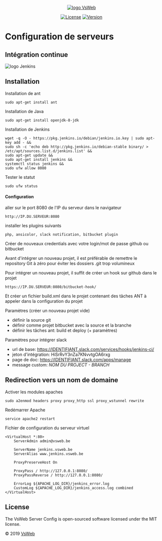 <p align="center">
    <a href="https://vsweb.be"><img src="https://vsweb.be/userfiles/images/14548837631453228685logo.png" alt="logo VsWeb"></a>
</p>

<p align="center">
    <a href="https://opensource.org/licenses/MIT" target="_blank"><img src="https://img.shields.io/badge/License-MIT-yellow.svg" alt="License"></a>
    <a href="https://github.com/jul6art/symfony-skeleton" target="_blank"><img src="https://img.shields.io/static/v1?label=stable&message=v1&color=success" alt="Version"></a>
</p>

Configuration de serveurs
=========================
Intégration continue
--------------------

![logo Jenkins](https://wiki.jenkins.io/download/attachments/2916393/logo.png?version=1&modificationDate=1302753947000&api=v2 "logo jenkins")

Installation
------------

Installation de ant
```console
sudo apt-get install ant
```
    
Installation de Java

```console
sudo apt-get install openjdk-8-jdk
```
    
Installation de Jenkins

```console
wget -q -O - https://pkg.jenkins.io/debian/jenkins.io.key | sudo apt-key add - &&
sudo sh -c 'echo deb http://pkg.jenkins.io/debian-stable binary/ > /etc/apt/sources.list.d/jenkins.list' &&
sudo apt-get update &&
sudo apt-get install jenkins &&
systemctl status jenkins &&
sudo ufw allow 8080
```
    
Tester le statut

```console
sudo ufw status
```

#### Configuration
aller sur le port 8080 de l'IP du serveur dans le navigateur

    http://IP.DU.SERVEUR:8080
    
installer les plugins suivants

    php, ansicolor, slack notification, bitbucket plugin
    
Créer de nouveaux credentials avec votre login/mot de passe github ou bitbucket
    
Avant d'intégrer un nouveau projet, il est préférable de remettre le repository Git à zéro pour éviter les dossiers .git trop volumineux

Pour intégrer un nouveau projet, il suffit de créer un hook sur github dans le projet

    https://IP.DU.SERVEUR:8080/bitbucket-hook/
    
Et créer un fichier build.xml dans le projet contenant des tâches ANT à appeler dans la configuration du projet

Paramètres (créer un nouveau projet vide)

* définir la source git
* définir comme projet bitbucket avec la source et la branche
* définir les tâches ant: build et deploy (+ paramètres)

Paramètres pour intégrer slack

* url de base: https://IDENTIFIANT.slack.com/services/hooks/jenkins-ci/
* jeton d'intégration: HiSrRvY3nZa7KNvvtgOA6rxg
* page de doc: https://IDENTIFIANT.slack.com/apps/manage
* message custom: *NOM DU PROJECT - BRANCH*
    
Redirection vers un nom de domaine
----------------------------------
Activer les modules apaches

    sudo a2enmod headers proxy proxy_http ssl proxy_wstunnel rewrite
    
Redémarrer Apache

```console
service apache2 restart
```
    
Fichier de configuration du serveur virtuel

```console
<VirtualHost *:80>
    ServerAdmin admin@vsweb.be

    ServerName jenkins.vsweb.be
    ServerAlias www.jenkins.vsweb.be

    ProxyPreserveHost On
    
    ProxyPass / http://127.0.0.1:8080/
    ProxyPassReverse / http://127.0.0.1:8080/

    ErrorLog ${APACHE_LOG_DIR}/jenkins_error.log
    CustomLog ${APACHE_LOG_DIR}/jenkins_access.log combined
</VirtualHost>
```
   

License
-------

The VsWeb Server Config is open-sourced software licensed under the MIT license.

&copy; 2019 [VsWeb](https://vsweb.be)

